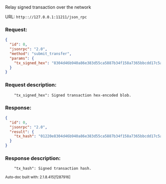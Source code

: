 Relay signed transaction over the network

URL: ```http:://127.0.0.1:11211/json_rpc```
### Request: 
```json
{
  "id": 0,
  "jsonrpc": "2.0",
  "method": "submit_transfer",
  "params": {
    "tx_signed_hex": "8304d46b940a86e383d55ca5887b34f158a7365bbcdd17c5a305814a9334f158a7368304d46b940a86e383d55ca5887b34f158a7365bbcdd17c5a305814a9334f158a7368304d46b940a86e383d55ca5887b34f158a7365bbcdd17c5a305814a9334f158a7368304d46b940a86e383d55ca5887b34f158a7365bbcdd17c5a305814a9334f158a736"
  }
}
```
### Request description: 
```
    "tx_signed_hex": Signed transaction hex-encoded blob.

```
### Response: 
```json
{
  "id": 0,
  "jsonrpc": "2.0",
  "result": {
    "tx_hash": "01220e8304d46b940a86e383d55ca5887b34f158a7365bbcdd17c5a305814a93"
  }
}
```
### Response description: 
```
    "tx_hash": Signed transaction hash.

```
<sub>Auto-doc built with: 2.1.8.415[f287916]</sub>